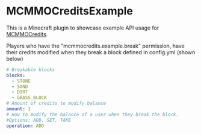 # MCMMOCreditsExample
This is a Minecraft plugin to showcase example API usage for [MCMMOCredits](https://github.com/CultivateGames/MCMMOCredits).

Players who have the "mcmmocredits.example.break" permission, have their credits modified when they break a block defined in config.yml (shown below)

```yml
# Breakable blocks
blocks:
  - STONE
  - SAND
  - DIRT
  - GRASS_BLOCK
# Amount of credits to modify balance
amount: 1
# How to modify the balance of a user when they break the block.
#Options: ADD, SET, TAKE
operation: ADD
```
